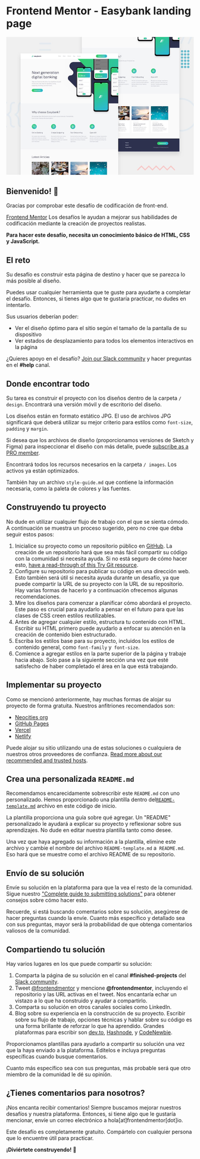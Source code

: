 # Frontend Mentor - Easybank landing page

![Design preview for the Blogr landing page coding challenge](./design/desktop-preview.jpg)

## Bienvenido! 👋

Gracias por comprobar este desafío de codificación de front-end.

[Frontend Mentor](https://www.frontendmentor.io) Los desafíos le ayudan a mejorar sus habilidades de codificación mediante la creación de proyectos realistas.

**Para hacer este desafío, necesita un conocimiento básico de HTML, CSS y JavaScript.**

## El reto

Su desafío es construir esta página de destino y hacer que se parezca lo más posible al diseño.

Puedes usar cualquier herramienta que te guste para ayudarte a completar el desafío. Entonces, si tienes algo que te gustaría practicar, no dudes en intentarlo.

Sus usuarios deberían poder:

- Ver el diseño óptimo para el sitio según el tamaño de la pantalla de su dispositivo
- Ver estados de desplazamiento para todos los elementos interactivos en la página

¿Quieres apoyo en el desafío? [Join our Slack community](https://www.frontendmentor.io/slack) y hacer preguntas en el **#help** canal.

## Donde encontrar todo

Su tarea es construir el proyecto con los diseños dentro de la carpeta `/ design`. Encontrará una versión móvil y de escritorio del diseño.

Los diseños están en formato estático JPG. El uso de archivos JPG significará que deberá utilizar su mejor criterio para estilos como `font-size`, `padding` y `margin`.

Si desea que los archivos de diseño (proporcionamos versiones de Sketch y Figma) para inspeccionar el diseño con más detalle, puede [subscribe as a PRO member](https://www.frontendmentor.io/pro).

Encontrará todos los recursos necesarios en la carpeta `/ images`. Los activos ya están optimizados.

También hay un archivo `style-guide.md` que contiene la información necesaria, como la paleta de colores y las fuentes.

## Construyendo tu proyecto

No dude en utilizar cualquier flujo de trabajo con el que se sienta cómodo. A continuación se muestra un proceso sugerido, pero no cree que deba seguir estos pasos:

1. Inicialice su proyecto como un repositorio público en [GitHub](https://github.com/). La creación de un repositorio hará que sea más fácil compartir su código con la comunidad si necesita ayuda. Si no está seguro de cómo hacer esto, [have a read-through of this Try Git resource](https://try.github.io/).
2. Configure su repositorio para publicar su código en una dirección web. Esto también será útil si necesita ayuda durante un desafío, ya que puede compartir la URL de su proyecto con la URL de su repositorio. Hay varias formas de hacerlo y a continuación ofrecemos algunas recomendaciones.
3. Mire los diseños para comenzar a planificar cómo abordará el proyecto. Este paso es crucial para ayudarlo a pensar en el futuro para que las clases de CSS creen estilos reutilizables.
4. Antes de agregar cualquier estilo, estructura tu contenido con HTML. Escribir su HTML primero puede ayudarlo a enfocar su atención en la creación de contenido bien estructurado.
5. Escriba los estilos base para su proyecto, incluidos los estilos de contenido general, como `font-family` y` font-size`.
6. Comience a agregar estilos en la parte superior de la página y trabaje hacia abajo. Solo pase a la siguiente sección una vez que esté satisfecho de haber completado el área en la que está trabajando.

## Implementar su proyecto

Como se mencionó anteriormente, hay muchas formas de alojar su proyecto de forma gratuita. Nuestros anfitriones recomendados son:

- [Neocities org](https://neocities.org/)
- [GitHub Pages](https://pages.github.com/)
- [Vercel](https://vercel.com/)
- [Netlify](https://www.netlify.com/)

Puede alojar su sitio utilizando una de estas soluciones o cualquiera de nuestros otros proveedores de confianza. [Read more about our recommended and trusted hosts](https://medium.com/frontend-mentor/frontend-mentor-trusted-hosting-providers-bf000dfebe).

## Crea una personalizada `README.md`

Recomendamos encarecidamente sobrescribir este `README.md` con uno personalizado. Hemos proporcionado una plantilla dentro del[`README-template.md`](./README-template.md) archivo en este código de inicio.

La plantilla proporciona una guía sobre qué agregar. Un "README" personalizado le ayudará a explicar su proyecto y reflexionar sobre sus aprendizajes. No dude en editar nuestra plantilla tanto como desee.

Una vez que haya agregado su información a la plantilla, elimine este archivo y cambie el nombre del archivo `README-template.md` a` README.md`. Eso hará que se muestre como el archivo README de su repositorio.

## Envío de su solución

Envíe su solución en la plataforma para que la vea el resto de la comunidad. Sigue nuestro ["Complete guide to submitting solutions"](https://medium.com/frontend-mentor/a-complete-guide-to-submitting-solutions-on-frontend-mentor-ac6384162248) para obtener consejos sobre cómo hacer esto.

Recuerde, si está buscando comentarios sobre su solución, asegúrese de hacer preguntas cuando la envíe. Cuanto más específico y detallado sea con sus preguntas, mayor será la probabilidad de que obtenga comentarios valiosos de la comunidad.

## Compartiendo tu solución

Hay varios lugares en los que puede compartir su solución:

1. Comparta la página de su solución en el canal **#finished-projects** del [Slack community](https://www.frontendmentor.io/slack).
2. Tweet [@frontendmentor](https://twitter.com/frontendmentor) y mencione **@frontendmentor**, incluyendo el repositorio y las URL activas en el tweet. Nos encantaría echar un vistazo a lo que ha construido y ayudar a compartirlo.
3. Comparta su solución en otros canales sociales como LinkedIn.
4. Blog sobre su experiencia en la construcción de su proyecto. Escribir sobre su flujo de trabajo, opciones técnicas y hablar sobre su código es una forma brillante de reforzar lo que ha aprendido. Grandes plataformas para escribir son [dev.to](https://dev.to/), [Hashnode](https://hashnode.com/), y [CodeNewbie](https://community.codenewbie.org/).

Proporcionamos plantillas para ayudarlo a compartir su solución una vez que la haya enviado a la plataforma. Edítelos e incluya preguntas específicas cuando busque comentarios.

Cuanto más específico sea con sus preguntas, más probable será que otro miembro de la comunidad le dé su opinión.

## ¿Tienes comentarios para nosotros?

¡Nos encanta recibir comentarios! Siempre buscamos mejorar nuestros desafíos y nuestra plataforma. Entonces, si tiene algo que le gustaría mencionar, envíe un correo electrónico a hola[at]frontendmentor[dot]io.

Este desafío es completamente gratuito. Compártelo con cualquier persona que lo encuentre útil para practicar.

**¡Diviértete construyendo!** 🚀
